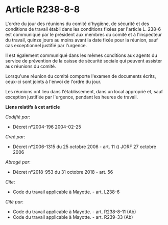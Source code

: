 # Article R238-8-8

L'ordre du jour des réunions du comité d'hygiène, de sécurité et des conditions de travail établi dans les conditions fixées
par l'article L. 238-6 est communiqué par le président aux membres du comité et à l'inspecteur du travail, quinze jours au
moins avant la date fixée pour la réunion, sauf cas exceptionnel justifié par l'urgence.

Il est également communiqué dans les mêmes conditions aux agents du service de prévention de la caisse de sécurité sociale
qui peuvent assister aux réunions du comité.

Lorsqu'une réunion du comité comporte l'examen de documents écrits, ceux-ci sont joints à l'envoi de l'ordre du jour.

Les réunions ont lieu dans l'établissement, dans un local approprié et, sauf exception justifiée par l'urgence, pendant les
heures de travail.

**Liens relatifs à cet article**

_Codifié par_:

  - Décret n°2004-196 2004-02-25

_Créé par_:

  - Décret n°2006-1315 du 25 octobre 2006 - art. 11 () JORF 27 octobre 2006

_Abrogé par_:

  - Décret n°2018-953 du 31 octobre 2018 - art. 56

_Cite_:

  - Code du travail applicable à Mayotte. - art. L238-6

_Cité par_:

  - Code du travail applicable à Mayotte. - art. R238-8-11 (Ab)
  - Code du travail applicable à Mayotte. - art. R239-33 (Ab)
